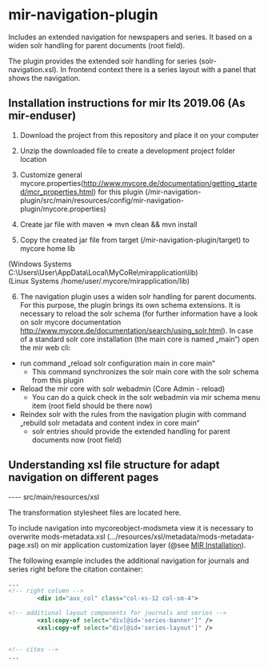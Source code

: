# mir-navigation-plugin

Includes an extended navigation for newspapers and series. It based on a widen solr handling for 
parent documents (root field).

The plugin provides the extended solr handling for series (solr-navigation.xsl). In frontend
context there is a series layout with a panel that shows the navigation. 

## Installation instructions for mir lts 2019.06 (As mir-enduser)

1. Download the project from this repository and place it on your computer

2. Unzip the downloaded file to create a development project folder location 

3. Customize general mycore.properties(http://www.mycore.de/documentation/getting_started/mcr_properties.html) for this plugin (/mir-navigation-plugin/src/main/resources/config/mir-navigation-plugin/mycore.properties)

4. Create jar file with maven => mvn clean && mvn install

5. Copy the created jar file from target (/mir-navigation-plugin/target) to mycore home lib 

(Windows Systems C:\Users\User\AppData\Local\MyCoRe\mirapplication\lib) <br />
(Linux Systems /home/user/.mycore/mirapplication/lib)

6. The navigation plugin uses a widen solr handling for parent documents. For this purpose, the plugin brings its own schema extensions. It is necessary to reload the solr schema (for further information have a look on solr mycore documentation http://www.mycore.de/documentation/search/using_solr.html).
In case of a standard solr core installation (the main core is named „main“) open the mir web cli:

-	run command „reload solr configuration main in core main“
	* This command synchronizes the solr main core with the solr schema from this plugin
-	Reload the mir core with solr webadmin (Core Admin - reload)
	* You can do a quick check in the solr webadmin via mir schema menu item (root field should be there now)
-	Reindex solr with the rules from the navigation plugin with command „rebuild solr metadata and content index in core main“
	* solr entries should provide the extended handling for parent documents now (root field)


## Understanding xsl file structure for adapt navigation on different pages

---- src/main/resources/xsl 

The transformation stylesheet files are located here. 

To include navigation into mycoreobject-modsmeta view it is necessary to overwrite mods-metadata.xsl (.../resources/xsl/metadata/mods-metadata-page.xsl) on mir application customization layer (@see [MIR Installation](https://www.mycore.de/documentation/getting_started/gs_mir_install/)).

The following example includes the additional navigation for journals and series right before the citation container:

```xml
...
<!-- right column -->
        <div id="aux_col" class="col-xs-12 col-sm-4">

<!-- additional layout components for journals and series -->
        <xsl:copy-of select="div[@id='series-banner']" />
        <xsl:copy-of select="div[@id='series-layout']" />


<!-- cites -->
...
````


  

 
